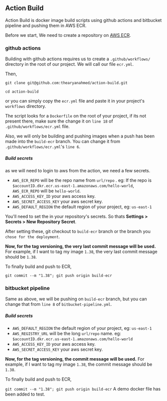 ## Action Build

Action Build is docker image build scripts using github actions and bitbucket pipeline and pushing them in AWS ECR.

Before we start, 
We need to create a repository on [AWS ECR](https://console.aws.amazon.com/ecr/repositories).

### github actions
Building with github actions requires us to create a `.github/workflows/` directory in the root of our project. We will call our file `ecr.yml`. 

Then,
```
git clone git@github.com:thearyanahmed/action-build.git
```

```
cd action-build
```

or you can simply copy the `ecr.yml` file and paste it in your project's `workflows` directory. 

The script looks for a `Dockerfile` on the root of your project, if its not present there, make sure the change it on `line 18` of `.github/workflows/ecr.yml` file. 

Also, we will only be building and pushing images when a push has been made into the `build-ecr` branch. You can change it from `.github/workflows/ecr.yml`'s `line 6`.

##### Build secrets
as we will need to login to aws from the action, we need a few secrets.
- `AWS_ECR_REPO` will be the repo name from `url/repo` . eg: If the repo is `$accountID.dkr.ecr.us-east-1.amazonaws.com/hello-world`, `AWS_ECR_REPO` will be `hello-world`.
- `AWS_ACCESS_KEY_ID` your aws access key.
- `AWS_SECRET_ACCESS_KEY` your aws secret key.
- `AWS_DEFAULT_REGION` the default region of your project, eg: `us-east-1`


You'll need to set the in your repository's secrets. So thats **Settings > Secrets > New Repository Secret**.

After setting these, 
git checkout to `build-ecr` branch or the branch you `chose for the deployment`.

**Now, for the tag versioning, the very last commit message will be used.**
For example, if I want to tag my image `1.38`, the very last commit message should be `1.38`. 

To finally build and push to ECR,

`git commit --m "1.38"; git push origin build-ecr`

### bitbucket pipeline

Same as above, we will be pushing on `build-ecr` branch, but you can change that from `line 8` of `bitbucket-pipeline.yml`.

##### Build secrets
- `AWS_DEFAULT_REGION` the default region of your project, eg: `us-east-1`
- `AWS_REGISTRY_URL` will be the long `url/repo` name. eg: `$accountID.dkr.ecr.us-east-1.amazonaws.com/hello-world` 
- `AWS_ACCESS_KEY_ID` your aws access key.
- `AWS_SECRET_ACCESS_KEY` your aws secret key.

**Now, for the tag versioning, the commit message will be used.**
For example, if I want to tag my image `1.38`, the commit message should be `1.38`. 

To finally build and push to ECR,

`git commit --m "1.38"; git push origin build-ecr`
A demo docker file has been added to test. 